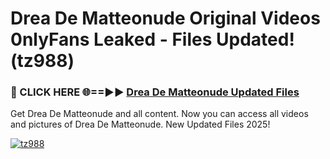 # Drea De Matteonude Original Videos 0nlyFans Leaked - Files Updated! (tz988)

<h3>🔴 CLICK HERE 🌐==►► <a href="https://tinyurl.com/y5r63du9" rel="nofollow">Drea De Matteonude Updated Files</a></h3>

Get Drea De Matteonude and all content. Now you can access all videos and pictures of Drea De Matteonude. New Updated Files 2025!

[![tz988](https://i.imgur.com/UVo9nyh.gif)](https://tinyurl.com/y5r63du9)